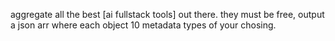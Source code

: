 aggregate all the best [ai fullstack tools] out there. they must be free, output a json arr where each object 10 metadata types of your chosing.
